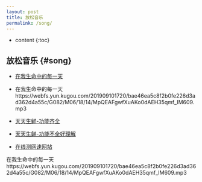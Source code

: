 ```yaml
---
layout: post
title: 放松音乐
permalink: /song/
---
```


* content
{:toc}


放松音乐								{#song}
-----------------------------------------------------------------
+ [在我生命中的每一天](https://webfs.yun.kugou.com/201909101720/bae46ea5c8f2b0fe226d3ad362d4a55c/G082/M06/18/14/MpQEAFgwfXuAKo0dAEH35qmf_IM609.mp3)

+ <p>在我生命中的每一天 https://webfs.yun.kugou.com/201909101720/bae46ea5c8f2b0fe226d3ad362d4a55c/G082/M06/18/14/MpQEAFgwfXuAKo0dAEH35qmf_IM609.mp3</p>

+ [天天生鲜-功能齐全](https://github.com/sweetdoctor/dailyfresh)

+ [天天生鲜-功能不全好理解](https://github.com/shihao1010/tiantianshengxian)

+ [在线测网速网站](http://www.speedtest.cn/)



<p>在我生命中的每一天 https://webfs.yun.kugou.com/201909101720/bae46ea5c8f2b0fe226d3ad362d4a55c/G082/M06/18/14/MpQEAFgwfXuAKo0dAEH35qmf_IM609.mp3</p>